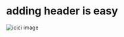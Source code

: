 # adding header is easy

![icici image](https://upload.wikimedia.org/wikipedia/en/8/89/2024_ICC_Men%27s_T20_World_Cup_logo.svg)

